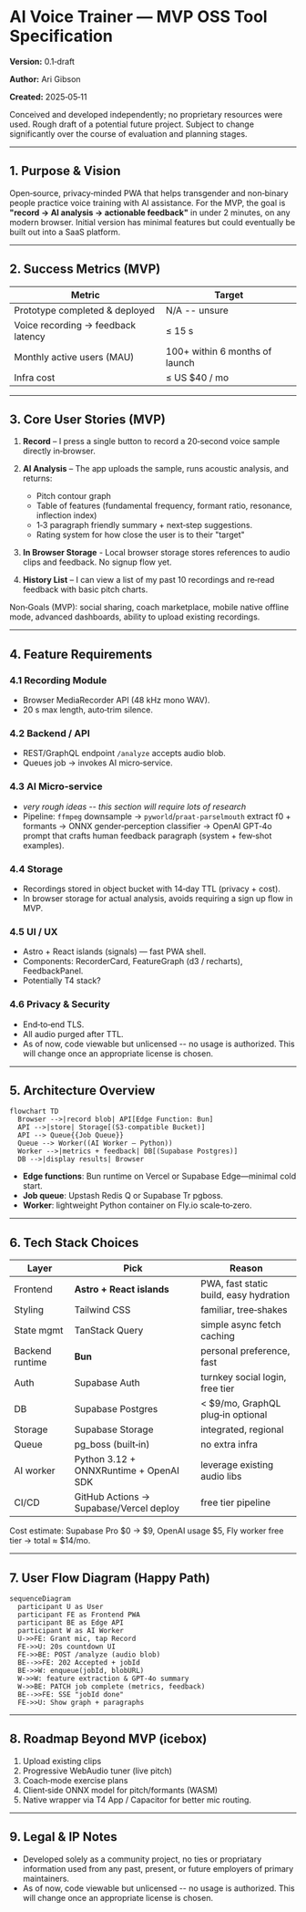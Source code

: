 # AI Voice Trainer — MVP OSS Tool Specification

**Version:** 0.1‑draft

**Author:** Ari Gibson

**Created:** 2025‑05‑11

Conceived and developed independently; no proprietary resources were used. Rough draft of a potential future project. Subject to change significantly over the course of evaluation and planning stages.

---

## 1. Purpose & Vision

Open‑source, privacy‑minded PWA that helps transgender and non‑binary people practice voice training with AI assistance.
For the MVP, the goal is **"record → AI analysis → actionable feedback"** in under 2 minutes, on any modern browser. Initial version has minimal features but could eventually be built out into a SaaS platform.

---

## 2. Success Metrics (MVP)

| Metric                             | Target                         |
| ---------------------------------- | ------------------------------ |
| Prototype completed & deployed     | N/A -- unsure                  |
| Voice recording → feedback latency | ≤ 15 s                         |
| Monthly active users (MAU)         | 100+ within 6 months of launch |
| Infra cost                         | ≤ US \$40 / mo                 |

---

## 3. Core User Stories (MVP)

1. **Record** – I press a single button to record a 20‑second voice sample directly in‑browser.
2. **AI Analysis** – The app uploads the sample, runs acoustic analysis, and returns:

   * Pitch contour graph
   * Table of features (fundamental frequency, formant ratio, resonance, inflection index)
   * 1‑3 paragraph friendly summary + next‑step suggestions.
   * Rating system for how close the user is to their "target"
3. **In Browser Storage** - Local browser storage stores references to audio clips and feedback. No signup flow yet.
4. **History List** – I can view a list of my past 10 recordings and re‑read feedback with basic pitch charts.

Non‑Goals (MVP): social sharing, coach marketplace, mobile native offline mode, advanced dashboards, ability to upload existing recordings.

---

## 4. Feature Requirements

### 4.1 Recording Module

* Browser MediaRecorder API (48 kHz mono WAV).
* 20 s max length, auto‑trim silence.

### 4.2 Backend / API

* REST/GraphQL endpoint `/analyze` accepts audio blob.
* Queues job → invokes AI micro‑service.

### 4.3 AI Micro‑service

* *very rough ideas -- this section will require lots of research*
* Pipeline:
  `ffmpeg` downsample → `pyworld`/`praat-parselmouth` extract f0 + formants → ONNX gender‑perception classifier → OpenAI GPT‑4o prompt that crafts human feedback paragraph (system + few‑shot examples).

### 4.4 Storage

* Recordings stored in object bucket with 14‑day TTL (privacy + cost).
* In browser storage for actual analysis, avoids requiring a sign up flow in MVP.

### 4.5 UI / UX

* Astro + React islands (signals) — fast PWA shell.
* Components: RecorderCard, FeatureGraph (d3 / recharts), FeedbackPanel.
* Potentially T4 stack?

### 4.6 Privacy & Security

* End‑to‑end TLS.
* All audio purged after TTL.
* As of now, code viewable but unlicensed -- no usage is authorized. This will change once an appropriate license is chosen.

---

## 5. Architecture Overview

```mermaid
flowchart TD
  Browser -->|record blob| API[Edge Function: Bun]
  API -->|store| Storage[(S3-compatible Bucket)]
  API --> Queue{{Job Queue}}
  Queue --> Worker((AI Worker – Python))
  Worker -->|metrics + feedback| DB[(Supabase Postgres)]
  DB -->|display results| Browser
```

* **Edge functions**: Bun runtime on Vercel or Supabase Edge—minimal cold start.
* **Job queue**: Upstash Redis Q or Supabase Tr pgboss.
* **Worker**: lightweight Python container on Fly.io scale‑to‑zero.

---

## 6. Tech Stack Choices

| Layer           | Pick                                    | Reason                                 |
| --------------- | --------------------------------------- | -------------------------------------- |
| Frontend        | **Astro + React islands**               | PWA, fast static build, easy hydration |
| Styling         | Tailwind CSS                            | familiar, tree‑shakes                  |
| State mgmt      | TanStack Query                          | simple async fetch caching             |
| Backend runtime | **Bun**                                 | personal preference, fast              |
| Auth            | Supabase Auth                           | turnkey social login, free tier        |
| DB              | Supabase Postgres                       | < \$9/mo, GraphQL plug‑in optional     |
| Storage         | Supabase Storage                        | integrated, regional                   |
| Queue           | pg\_boss (built‑in)                     | no extra infra                         |
| AI worker       | Python 3.12 + ONNXRuntime + OpenAI SDK  | leverage existing audio libs           |
| CI/CD           | GitHub Actions → Supabase/Vercel deploy | free tier pipeline                     |

Cost estimate: Supabase Pro \$0 → \$9, OpenAI usage \$5, Fly worker free tier → total ≈ \$14/mo.

---

## 7. User Flow Diagram (Happy Path)

```mermaid
sequenceDiagram
  participant U as User
  participant FE as Frontend PWA
  participant BE as Edge API
  participant W as AI Worker
  U->>FE: Grant mic, tap Record
  FE->>U: 20s countdown UI
  FE->>BE: POST /analyze (audio blob)
  BE-->>FE: 202 Accepted + jobId
  BE->>W: enqueue(jobId, blobURL)
  W->>W: feature extraction & GPT‑4o summary
  W->>BE: PATCH job complete (metrics, feedback)
  BE-->>FE: SSE "jobId done"
  FE->>U: Show graph + paragraphs
```

---

## 8. Roadmap Beyond MVP (icebox)

1. Upload existing clips
2. Progressive WebAudio tuner (live pitch)
3. Coach‑mode exercise plans
4. Client‑side ONNX model for pitch/formants (WASM)
5. Native wrapper via T4 App / Capacitor for better mic routing.

---

## 9. Legal & IP Notes

* Developed solely as a community project, no ties or propriatary information used from any past, present, or future employers of primary maintainers.
* As of now, code viewable but unlicensed -- no usage is authorized. This will change once an appropriate license is chosen.
